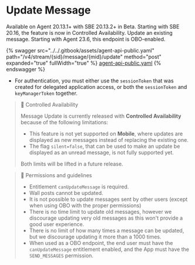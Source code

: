 # Update Message

Available on Agent 20.13.1+ with SBE 20.13.2+ in Beta. Starting with SBE 20.16, the feature is now in Controlled Availability. Update an existing message. Starting with Agent 23.6, this endpoint is OBO-enabled.

{% swagger src="../../.gitbook/assets/agent-api-public.yaml" path="/v4/stream/{sid}/message/{mid}/update" method="post" expanded="true" fullWidth="true" %}
[agent-api-public.yaml](../../.gitbook/assets/agent-api-public.yaml)
{% endswagger %}

* For authentication, you must either use the `sessionToken` that was created for delegated application access, or both the `sessionToken` and `keyManagerToken` together.

> 📘 Controlled Availability
>
> Message Update is currently released with **Controlled Availability** because of the following limitations:
>
> * This feature is not yet supported on **Mobile**, where updates are displayed as new messages instead of replacing the existing one.
> * The flag `silent=false`, that can be used to make an update be displayed as an unread message, is not fully supported yet.
>
> Both limits will be lifted in a future release.

> 🚧 Permissions and guidelines
>
> * Entitlement `canUpdateMessage` is required.
> * Wall posts cannot be updated.
> * It is not possible to update messages sent by other users (except when using OBO with the proper permissions)
> * There is no time limit to update old messages, however we discourage updating very old messages as this won't provide a good user experience.
> * There is no limit of how many times a message can be updated, but we discourage updating it more than a 1000 times.
> * When used as a OBO endpoint, the end user must have the `canUpdateMessage` entitlement enabled, and the App must have the `SEND_MESSAGES` permission.
